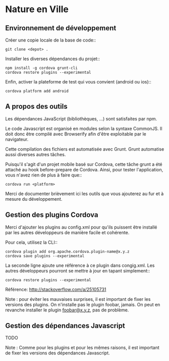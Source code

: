 Nature en Ville
===============

Environnement de développement
------------------------------

Créer une copie locale de la base de code::

    git clone <depot> .

Installer les diverses dépendances du projet::

    npm install -g cordova grunt-cli
    cordova restore plugins --experimental
    
Enfin, activer la plateforme de test qui vous convient (android ou ios)::

    cordova platform add android


A propos des outils
-------------------

Les dépendances JavaScript (bibliothèques, ...) sont satisfaites par npm.

Le code Javascript est organisé en modules selon la syntaxe CommonJS. Il doit
donc être compilé avec Browserify afin d'être exploitable par le navigateur.

Cette compilation des fichiers est automatisée avec Grunt. Grunt automatise
aussi diverses autres tâches.

Puisqu'il s'agit d'un projet mobile basé sur Cordova, cette tâche grunt a été
attaché au hook before-prepare de Cordova. Ainsi, pour tester l'application,
vous n'avez rien de plus à faire que::

    cordova run <platform>

Merci de documenter brièvement ici les outils que vous ajouterez au fur et à
mesure du développement.

Gestion des plugins Cordova
---------------------------

Merci d'ajouter les plugins au config.xml pour qu'ils puissent être installé par
les autres développeurs de manière facile et cohérente.

Pour cela, utilisez la CLI::

    cordova plugin add org.apache.cordova.plugin-name@x.y.z
    cordova save plugins --experimental

La seconde ligne ajoute une référence à ce plugin dans congig.xml. Les autres
développeurs pourront se mettre à jour en tapant simplement::

    cordova restore plugins --experimental

Référence: http://stackoverflow.com/a/25105731

Note : pour éviter les mauvaises surprises, il est important de fixer les
versions des plugins. On n'installe pas le plugin foobar, jamais. On peut en
revanche installer le plugin foobar@x.y.z, pas de problème.


Gestion des dépendances Javascript
----------------------------------

TODO

Note : Comme pour les plugins et pour les mêmes raisons, il est important de fixer les
versions des dépendances Javascript.
